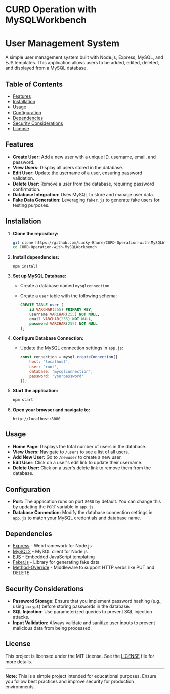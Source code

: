 # CURD Operation with MySQLWorkbench

# User Management System

A simple user management system built with Node.js, Express, MySQL, and EJS templates. This application allows users to be added, edited, deleted, and displayed from a MySQL database.

## Table of Contents
- [Features](#features)
- [Installation](#installation)
- [Usage](#usage)
- [Configuration](#configuration)
- [Dependencies](#dependencies)
- [Security Considerations](#security-considerations)
- [License](#license)

## Features
- **Create User:** Add a new user with a unique ID, username, email, and password.
- **View Users:** Display all users stored in the database.
- **Edit User:** Update the username of a user, ensuring password validation.
- **Delete User:** Remove a user from the database, requiring password confirmation.
- **Database Integration:** Uses MySQL to store and manage user data.
- **Fake Data Generation:** Leveraging `faker.js` to generate fake users for testing purposes.

## Installation

1. **Clone the repository:**

    ```bash
    git clone https://github.com/Lucky-Bhure/CURD-Operation-with-MySQLWorkbench.git
    cd CURD-Operation-with-MySQLWorkbench
    ```

2. **Install dependencies:**

    ```bash
    npm install
    ```

3. **Set up MySQL Database:**

    - Create a database named `mysqlconnection`.
    - Create a `user` table with the following schema:

      ```sql
      CREATE TABLE user (
          id VARCHAR(255) PRIMARY KEY,
          username VARCHAR(255) NOT NULL,
          email VARCHAR(255) NOT NULL,
          password VARCHAR(255) NOT NULL
      );
      ```

4. **Configure Database Connection:**

    - Update the MySQL connection settings in `app.js`:

      ```javascript
      const connection = mysql.createConnection({
          host: 'localhost',
          user: 'root',
          database: 'mysqlconnection',
          password: 'yourpassword'
      });
      ```

5. **Start the application:**

    ```bash
    npm start
    ```

6. **Open your browser and navigate to:**

    ```
    http://localhost:8080
    ```

## Usage

- **Home Page:** Displays the total number of users in the database.
- **View Users:** Navigate to `/users` to see a list of all users.
- **Add New User:** Go to `/newuser` to create a new user.
- **Edit User:** Click on a user's edit link to update their username.
- **Delete User:** Click on a user's delete link to remove them from the database.

## Configuration

- **Port:** The application runs on port `8080` by default. You can change this by updating the `PORT` variable in `app.js`.
- **Database Connection:** Modify the database connection settings in `app.js` to match your MySQL credentials and database name.

## Dependencies

- [Express](https://expressjs.com/) - Web framework for Node.js
- [MySQL2](https://www.npmjs.com/package/mysql2) - MySQL client for Node.js
- [EJS](https://ejs.co/) - Embedded JavaScript templating
- [Faker.js](https://fakerjs.dev/) - Library for generating fake data
- [Method-Override](https://www.npmjs.com/package/method-override) - Middleware to support HTTP verbs like PUT and DELETE

## Security Considerations

- **Password Storage:** Ensure that you implement password hashing (e.g., using `bcrypt`) before storing passwords in the database.
- **SQL Injection:** Use parameterized queries to prevent SQL injection attacks.
- **Input Validation:** Always validate and sanitize user inputs to prevent malicious data from being processed.

## License

This project is licensed under the MIT License. See the [LICENSE](LICENSE) file for more details.

---

**Note:** This is a simple project intended for educational purposes. Ensure you follow best practices and improve security for production environments.
